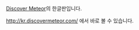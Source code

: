[Discover Meteor](http://discovermeteor.com)의 한글판입니다.

http://kr.discovermeteor.com/ 에서 바로 볼 수 있습니다.
